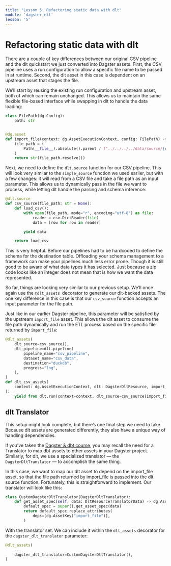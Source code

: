 ```yaml
---
title: "Lesson 5: Refactoring static data with dlt"
module: 'dagster_etl'
lesson: '5'
---
```


# Refactoring static data with dlt

There are a couple of key differences between our original CSV pipeline and the dlt quickstart we just converted into Dagster assets. First, the CSV pipeline uses a run configuration to allow a specific file name to be passed in at runtime. Second, the dlt asset in this case is dependent on an upstream asset that stages the file.

We’ll start by reusing the existing run configuration and upstream asset, both of which can remain unchanged. This allows us to maintain the same flexible file-based interface while swapping in dlt to handle the data loading:

```python
class FilePath(dg.Config):
    path: str


@dg.asset
def import_file(context: dg.AssetExecutionContext, config: FilePath) -> str:
    file_path = (
        Path(__file__).absolute().parent / f"../../../../data/source/{config.path}"
    )
    return str(file_path.resolve())
```

Next, we need to define the `dlt.source` function for our CSV pipeline. This will look very similar to the `simple_source` function we used earlier, but with a few changes: it will read from a CSV file and take a file path as an input parameter. This allows us to dynamically pass in the file we want to process, while letting dlt handle the parsing and schema inference:

```python {% obfuscated="true" %}
@dlt.source
def csv_source(file_path: str = None):
    def load_csv():
        with open(file_path, mode="r", encoding="utf-8") as file:
            reader = csv.DictReader(file)
            data = [row for row in reader]

        yield data

    return load_csv
```

This is very helpful. Before our pipelines had to be hardcoded to define the schema for the destination table. Offloading your schema management to a framework can make your pipelines much less error prone. Though it is still good to be aware of what data types it has selected. Just because a zip code looks like an integer does not mean that is how we want the data represented.

So far, things are looking very similar to our previous setup. We’ll once again use the `@dlt_assets `decorator to generate our dlt-backed assets. The one key difference in this case is that our `csv_source` function accepts an input parameter for the file path.

Just like in our earlier Dagster pipeline, this parameter will be satisfied by the upstream `import_file` asset. This allows the dlt asset to consume the file path dynamically and run the ETL process based on the specific file returned by `import_file`:

```python {% obfuscated="true" %}
@dlt_assets(
    dlt_source=csv_source(),
    dlt_pipeline=dlt.pipeline(
        pipeline_name="csv_pipeline",
        dataset_name="csv_data",
        destination="duckdb",
        progress="log",
    ),
)
def dlt_csv_assets(
    context: dg.AssetExecutionContext, dlt: DagsterDltResource, import_file
):
    yield from dlt.run(context=context, dlt_source=csv_source(import_file))
```

## dlt Translator

This setup might look complete, but there’s one final step we need to take. Because dlt assets are generated differently, they also have a unique way of handling dependencies.

If you’ve taken the [Dagster & dbt course](https://courses.dagster.io/courses/dagster-dbt), you may recall the need for a Translator to map dbt assets to other assets in your Dagster project. Similarly, for dlt, we use a specialized translator — the `DagsterDltTranslator` — to accomplish the same thing.

In this case, we want to map our dlt asset to depend on the import_file asset, so that the file path returned by import_file is passed into the dlt source function. Fortunately, this is straightforward to implement. Our translator will look like this:


```python
class CustomDagsterDltTranslator(DagsterDltTranslator):
    def get_asset_spec(self, data: DltResourceTranslatorData) -> dg.AssetSpec:
        default_spec = super().get_asset_spec(data)
        return default_spec.replace_attributes(
            deps=[dg.AssetKey("import_file")],
        )
```

With the translator set. We can include it within the `dlt_assets` decorator for the `dagster_dlt_translator` parameter:

```python
@dlt_assets(
    ...
    dagster_dlt_translator=CustomDagsterDltTranslator(),
)
```
